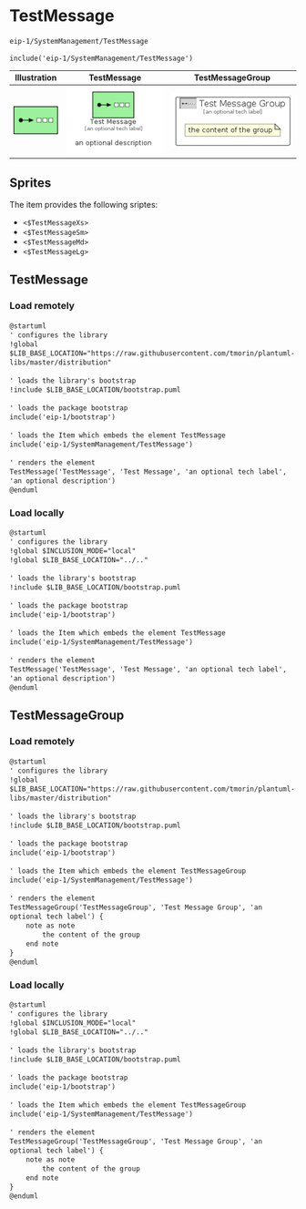 # TestMessage


```text
eip-1/SystemManagement/TestMessage
```

```text
include('eip-1/SystemManagement/TestMessage')
```



| Illustration | TestMessage | TestMessageGroup |
| :---: | :---: | :---: |
| ![illustration for Illustration](../../eip-1/SystemManagement/TestMessage.png) | ![illustration for TestMessage](../../eip-1/SystemManagement/TestMessage.Local.png) | ![illustration for TestMessageGroup](../../eip-1/SystemManagement/TestMessageGroup.Local.png) |



## Sprites
The item provides the following sriptes:

- `<$TestMessageXs>`
- `<$TestMessageSm>`
- `<$TestMessageMd>`
- `<$TestMessageLg>`





## TestMessage

### Load remotely
```plantuml
@startuml
' configures the library
!global $LIB_BASE_LOCATION="https://raw.githubusercontent.com/tmorin/plantuml-libs/master/distribution"

' loads the library's bootstrap
!include $LIB_BASE_LOCATION/bootstrap.puml

' loads the package bootstrap
include('eip-1/bootstrap')

' loads the Item which embeds the element TestMessage
include('eip-1/SystemManagement/TestMessage')

' renders the element
TestMessage('TestMessage', 'Test Message', 'an optional tech label', 'an optional description')
@enduml
```

### Load locally
```plantuml
@startuml
' configures the library
!global $INCLUSION_MODE="local"
!global $LIB_BASE_LOCATION="../.."

' loads the library's bootstrap
!include $LIB_BASE_LOCATION/bootstrap.puml

' loads the package bootstrap
include('eip-1/bootstrap')

' loads the Item which embeds the element TestMessage
include('eip-1/SystemManagement/TestMessage')

' renders the element
TestMessage('TestMessage', 'Test Message', 'an optional tech label', 'an optional description')
@enduml
```

## TestMessageGroup

### Load remotely
```plantuml
@startuml
' configures the library
!global $LIB_BASE_LOCATION="https://raw.githubusercontent.com/tmorin/plantuml-libs/master/distribution"

' loads the library's bootstrap
!include $LIB_BASE_LOCATION/bootstrap.puml

' loads the package bootstrap
include('eip-1/bootstrap')

' loads the Item which embeds the element TestMessageGroup
include('eip-1/SystemManagement/TestMessage')

' renders the element
TestMessageGroup('TestMessageGroup', 'Test Message Group', 'an optional tech label') {
    note as note
        the content of the group
    end note
}
@enduml
```

### Load locally
```plantuml
@startuml
' configures the library
!global $INCLUSION_MODE="local"
!global $LIB_BASE_LOCATION="../.."

' loads the library's bootstrap
!include $LIB_BASE_LOCATION/bootstrap.puml

' loads the package bootstrap
include('eip-1/bootstrap')

' loads the Item which embeds the element TestMessageGroup
include('eip-1/SystemManagement/TestMessage')

' renders the element
TestMessageGroup('TestMessageGroup', 'Test Message Group', 'an optional tech label') {
    note as note
        the content of the group
    end note
}
@enduml
```

